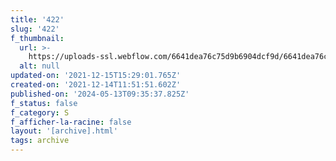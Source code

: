 ```yaml
---
title: '422'
slug: '422'
f_thumbnail:
  url: >-
    https://uploads-ssl.webflow.com/6641dea76c75d9b6904dcf9d/6641dea76c75d9b6904dd324_422.jpg
  alt: null
updated-on: '2021-12-15T15:29:01.765Z'
created-on: '2021-12-14T11:51:51.602Z'
published-on: '2024-05-13T09:35:37.825Z'
f_status: false
f_category: S
f_afficher-la-racine: false
layout: '[archive].html'
tags: archive
---
```



